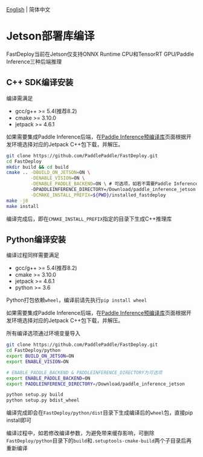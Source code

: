 [English](../../en/build_and_install/jetson.md) | 简体中文

# Jetson部署库编译

FastDeploy当前在Jetson仅支持ONNX Runtime CPU和TensorRT GPU/Paddle Inference三种后端推理

## C++ SDK编译安装

编译需满足
- gcc/g++ >= 5.4(推荐8.2)
- cmake >= 3.10.0
- jetpack >= 4.6.1


如果需要集成Paddle Inference后端，在[Paddle Inference预编译库](https://www.paddlepaddle.org.cn/inference/v2.4/guides/install/download_lib.html#c)页面根据开发环境选择对应的Jetpack C++包下载，并解压。

```bash
git clone https://github.com/PaddlePaddle/FastDeploy.git
cd FastDeploy
mkdir build && cd build
cmake .. -DBUILD_ON_JETSON=ON \
         -DENABLE_VISION=ON \
         -DENABLE_PADDLE_BACKEND=ON \ # 可选项，如若不需要Paddle Inference后端，可关闭
         -DPADDLEINFERENCE_DIRECTORY=/Download/paddle_inference_jetson \
         -DCMAKE_INSTALL_PREFIX=${PWD}/installed_fastdeploy
make -j8
make install
```

编译完成后，即在`CMAKE_INSTALL_PREFIX`指定的目录下生成C++推理库


## Python编译安装

编译过程同样需要满足
- gcc/g++ >= 5.4(推荐8.2)
- cmake >= 3.10.0
- jetpack >= 4.6.1
- python >= 3.6

Python打包依赖`wheel`，编译前请先执行`pip install wheel`

如果需要集成Paddle Inference后端，在[Paddle Inference预编译库](https://www.paddlepaddle.org.cn/inference/v2.4/guides/install/download_lib.html#c)页面根据开发环境选择对应的Jetpack C++包下载，并解压。

所有编译选项通过环境变量导入

```bash
git clone https://github.com/PaddlePaddle/FastDeploy.git
cd FastDeploy/python
export BUILD_ON_JETSON=ON
export ENABLE_VISION=ON

# ENABLE_PADDLE_BACKEND & PADDLEINFERENCE_DIRECTORY为可选项
export ENABLE_PADDLE_BACKEND=ON
export PADDLEINFERENCE_DIRECTORY=/Download/paddle_inference_jetson

python setup.py build
python setup.py bdist_wheel
```

编译完成即会在`FastDeploy/python/dist`目录下生成编译后的`wheel`包，直接pip install即可

编译过程中，如若修改编译参数，为避免带来缓存影响，可删除`FastDeploy/python`目录下的`build`和`.setuptools-cmake-build`两个子目录后再重新编译
